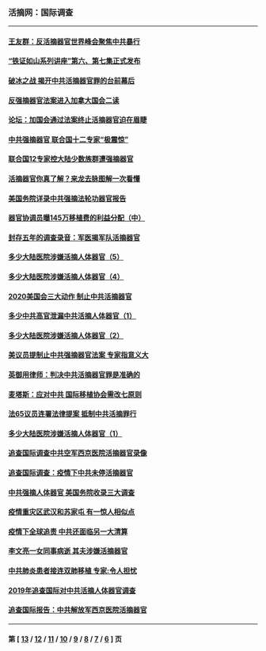 ### 活摘网：国际调查
---
#### [王友群：反活摘器官世界峰会聚焦中共暴行](../../pages/nf5947/n13250738.md?11120430) 
#### [“铁证如山系列讲座”第六、第七集正式发布](../../pages/nf5947/n13106287.md?11120430) 
#### [破冰之战 揭开中共活摘器官罪的台前幕后](../../pages/nf5947/n13082457.md?11120430) 
#### [反强摘器官法案进入加拿大国会二读](../../pages/nf5947/n13033450.md?11120430) 
#### [论坛：加国会通过法案终止活摘器官迫在眉睫](../../pages/nf5947/n13029839.md?11120430) 
#### [中共强摘器官 联合国十二专家“极震惊”](../../pages/nf5947/n13024313.md?11120430) 
#### [联合国12专家控大陆少数族群遭强摘器官](../../pages/nf5947/n13023877.md?11120430) 
#### [活摘器官你真了解？来龙去脉图解一次看懂](../../pages/nf5947/n13013820.md?11120430) 
#### [美国务院详录中共强摘法轮功器官报告](../../pages/nf5947/n12944519.md?11120430) 
#### [器官协调员曝145万移植费的利益分配（中）](../../pages/nf5947/n12894547.md?11120430) 
#### [封存五年的调查录音：军医揭军队活摘器官](../../pages/nf5947/n12798692.md?11120430) 
#### [多少大陆医院涉嫌活摘人体器官（5）](../../pages/nf5947/n12768383.md?11120430) 
#### [多少大陆医院涉嫌活摘人体器官（4）](../../pages/nf5947/n12664434.md?11120430) 
#### [2020美国会三大动作 制止中共活摘器官](../../pages/nf5947/n12682004.md?11120430) 
#### [多少中共高官泄漏中共活摘人体器官（1）](../../pages/nf5947/n12671234.md?11120430) 
#### [多少大陆医院涉嫌活摘人体器官（2）](../../pages/nf5947/n12655589.md?11120430) 
#### [美议员提制止中共强摘器官法案 专家指意义大](../../pages/nf5947/n12630561.md?11120430) 
#### [英御用律师：判决中共活摘器官罪是准确的](../../pages/nf5947/n12580740.md?11120430) 
#### [麦塔斯：应对中共 国际移植协会需改七原则](../../pages/nf5947/n12514711.md?11120430) 
#### [法65议员连署法律提案 抵制中共活摘罪行](../../pages/nf5947/n12437047.md?11120430) 
#### [多少大陆医院涉嫌活摘人体器官（1）](../../pages/nf5947/n12414284.md?11120430) 
#### [追查国际调查中共空军西京医院活摘器官录像](../../pages/nf5947/n12348837.md?11120430) 
#### [追查国际调查：疫情下中共未停活摘器官](../../pages/nf5947/n12273415.md?11120430) 
#### [中共强摘人体器官 美国务院收录三大调查](../../pages/nf5947/n12181488.md?11120430) 
#### [疫情重灾区武汉和苏家屯 有一惊人相似点](../../pages/nf5947/n12150824.md?11120430) 
#### [疫情下全球追责 中共还面临另一大清算](../../pages/nf5947/n12070397.md?11120430) 
#### [李文亮一女同事病逝 其夫涉嫌活摘器官](../../pages/nf5947/n11957882.md?11120430) 
#### [中共肺炎患者接连双肺移植 专家:令人担忧](../../pages/nf5947/n11945516.md?11120430) 
#### [2019年追查国际对中共活摘人体器官调查](../../pages/nf5947/n11917733.md?11120430) 
#### [追查国际报告：中共解放军西京医院活摘器官](../../pages/nf5947/n11838359.md?11120430) 

---
#### 第 [ [13](./13.md?11120430) / [12](./12.md?11120430) / [11](./11.md?11120430) / [10](./10.md?11120430) / [9](./9.md?11120430) / [8](./8.md?11120430) / [7](./7.md?11120430) / [6](./6.md?11120430) ] 页
